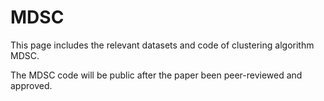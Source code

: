 # MDSC
This page includes the relevant datasets and code of clustering algorithm MDSC.

The MDSC code will be public after the paper been peer-reviewed and approved.
